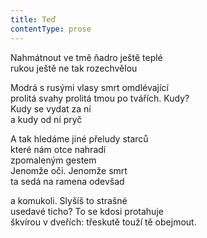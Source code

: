 ```yaml
---
title: Teď
contentType: prose
---
```


<section>

Nahmátnout ve tmě ňadro ještě teplé  
rukou ještě ne tak rozechvělou

Modrá s rusými vlasy smrt omdlévající  
prolitá svahy prolitá tmou po tvářích. Kudy?  
Kudy se vydat za ní  
a kudy od ní pryč

A tak hledáme jiné přeludy starců  
které nám otce nahradí  
zpomaleným gestem  
Jenomže oči. Jenomže smrt  
ta sedá na ramena odevšad

a komukoli. Slyšíš to strašné  
usedavé ticho? To se kdosi protahuje  
škvírou v dveřích: třeskutě touží tě obejmout.

</section>
